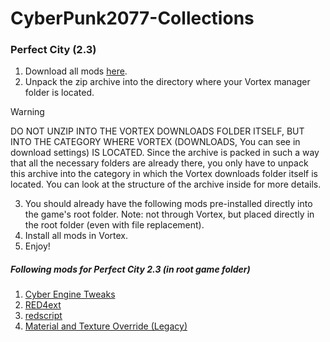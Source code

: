 # CyberPunk2077-Collections
### Perfect City (2.3)
1. Download all mods [here](https://drive.google.com/file/d/1gJkQJWKZx7WnYQX8cKxIwkGG7FaIrduo/view?usp=sharing).
2. Unpack the zip archive into the directory where your Vortex manager folder is located.
> [!WARNING]
> DO NOT UNZIP INTO THE VORTEX DOWNLOADS FOLDER ITSELF, BUT INTO THE CATEGORY WHERE VORTEX (DOWNLOADS, You can see in download settings) IS LOCATED. Since the archive is packed in such a way that all the necessary folders are already there, you only have to unpack this archive into the category in which the Vortex downloads folder itself is located. You can look at the structure of the archive inside for more details.
3. You should already have the following mods pre-installed directly into the game's root folder. Note: not through Vortex, but placed directly in the root folder (even with file replacement).
4. Install all mods in Vortex.
5. Enjoy!
##### Following mods for Perfect City 2.3 (in root game folder)
1. [Cyber Engine Tweaks](https://www.nexusmods.com/cyberpunk2077/mods/107)
2. [RED4ext](https://www.nexusmods.com/cyberpunk2077/mods/2380)
3. [redscript](https://www.nexusmods.com/cyberpunk2077/mods/1511)
4. [Material and Texture Override (Legacy)](https://www.nexusmods.com/cyberpunk2077/mods/5266)
